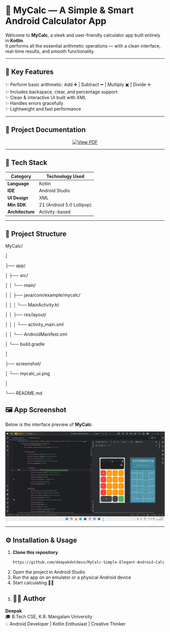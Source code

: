 # 💫 MyCalc — A Simple & Smart Android Calculator App

Welcome to **MyCalc**, a sleek and user-friendly calculator app built entirely in **Kotlin**.  
It performs all the essential arithmetic operations — with a clean interface, real-time results, and smooth functionality.

---

## 🧠 Key Features

✨ Perform basic arithmetic: Add ➕ | Subtract ➖ | Multiply ✖️ | Divide ➗  
✨ Includes backspace, clear, and percentage support  
✨ Clean & interactive UI built with XML  
✨ Handles errors gracefully  
✨ Lightweight and fast performance  

---

## 📄 Project Documentation

<p align="center">
  <a href="MyCalc_Documentation.pdf" target="_blank">
    <img src="https://img.shields.io/badge/View%20PDF-FF5733?style=for-the-badge&logo=adobeacrobatreader&logoColor=white" alt="View PDF" />
  </a>
</p>

---

## 🧩 Tech Stack

| Category | Technology Used |
|-----------|------------------|
| **Language** | Kotlin |
| **IDE** | Android Studio |
| **UI Design** | XML |
| **Min SDK** | 21 (Android 5.0 Lollipop) |
| **Architecture** | Activity-based |

---

## 📁 Project Structure

MyCalc/

│

├── app/

│ ├── src/

│ │ └── main/

│ │ ├── java/com/example/mycalc/

│ │ │ └── MainActivity.kt

│ │ ├── res/layout/

│ │ │ └── activity_main.xml

│ │ └── AndroidManifest.xml

│ └── build.gradle

│

├── screenshot/

│ └── mycalc_ui.png

│

└── README.md

## 🖼️ App Screenshot

Below is the interface preview of **MyCalc**:

<p align="center">
  <img src="screenshot/MyCalc_ScreenShot.png" alt="MyCalc App Screenshot" width="600" />
</p>

---

## ⚙️ Installation & Usage

1. **Clone this repository**
   ```bash
   https://github.com/deepakdotdevs/MyCalc-Simple-Elegant-Android-Calculator-App
2. Open the project in Android Studio
3. Run the app on an emulator or a physical Android device
4. Start calculating 🧮🚀
5. ## 👨‍💻 Author

**Deepak**  
🎓 B.Tech CSE, K.R. Mangalam University  
💡 Android Developer | Kotlin Enthusiast | Creative Thinker

